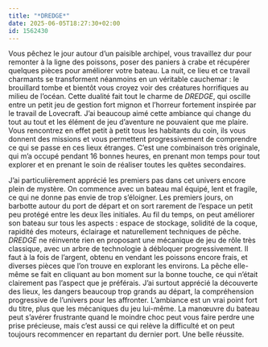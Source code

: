 ```yaml
---
title: "*DREDGE*"
date: 2025-06-05T18:27:30+02:00
id: 1562430
---
```


Vous pêchez le jour autour d’un paisible archipel, vous travaillez dur pour remonter à la ligne des poissons, poser des paniers à crabe et récupérer quelques pièces pour améliorer votre bateau. La nuit, ce lieu et ce travail charmants se transforment néanmoins en un véritable cauchemar : le brouillard tombe et bientôt vous croyez voir des créatures horrifiques au milieu de l’océan. Cette dualité fait tout le charme de *DREDGE*, qui oscille entre un petit jeu de gestion fort mignon et l’horreur fortement inspirée par le travail de Lovecraft. J’ai beaucoup aimé cette ambiance qui change du tout au tout et les élément de jeu d’aventure ne pouvaient que me plaire. Vous rencontrez en effet petit à petit tous les habitants du coin, ils vous donnent des missions et vous permettent progressivement de comprendre ce qui se passe en ces lieux étranges. C’est une combinaison très originale, qui m’a occupé pendant 16 bonnes heures, en prenant mon temps pour tout explorer et en prenant le soin de réaliser toutes les quêtes secondaires. 

J’ai particulièrement apprécié les premiers pas dans cet univers encore plein de mystère. On commence avec un bateau mal équipé, lent et fragile, ce qui ne donne pas envie de trop s’éloigner. Les premiers jours, on barbotte autour du port de départ et on sort rarement de l’espace un petit peu protégé entre les deux îles initiales. Au fil du temps, on peut améliorer son bateau sur tous les aspects : espace de stockage, solidité de la coque, rapidité des moteurs, éclairage et naturellement techniques de pêche. *DREDGE* ne réinvente rien en proposant une mécanique de jeu de rôle très classique, avec un arbre de technologie à débloquer progressivement. Il faut à la fois de l’argent, obtenu en vendant les poissons encore frais, et diverses pièces que l’on trouve en explorant les environs. La pêche elle-même se fait en cliquant au bon moment sur la bonne touche, ce qui n’était clairement pas l’aspect que je préférais. J’ai surtout apprécié la découverte des lieux, les dangers beaucoup trop grands au départ, la compréhension progressive de l’univers pour les affronter. L’ambiance est un vrai point fort du titre, plus que les mécaniques du jeu lui-même. La manœuvre du bateau peut s’avérer frustrante quand le moindre choc peut vous faire perdre une prise précieuse, mais c’est aussi ce qui relève la difficulté et on peut toujours recommencer en repartant du dernier port. Une belle réussite. 
